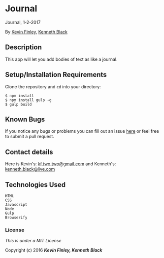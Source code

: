 # Journal

 Journal, 1-2-2017

 By [Kevin Finley](http://www.kfinley.com),
    [Kenneth Black](http://lawlietblack.com)

## Description

This app will let you add bodies of text as like a journal.

## Setup/Installation Requirements

Clone the repository and `cd` into your directory:
```
$ npm install
$ npm install gulp -g
$ gulp build
```
## Known Bugs

If you notice any bugs or problems you can fill out an issue [here](http://www.github.com/kftwotwo/journal_js/issue) or feel free to submit a pull request.

## Contact details
Here is Kevin's: kf.two.two@gmail.com and Kenneth's: kenneth.black@live.com

## Technologies Used
```
HTML
CSS
Javascript
Node
Gulp
Browserify
```
### License

*This is under a MIT License*

Copyright (c) 2016 **_Kevin Finley, Kenneth Black_**
